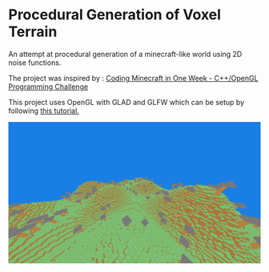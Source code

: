 # Procedural Generation of Voxel Terrain
An attempt at procedural generation of a minecraft-like world using 2D noise functions.

The project was inspired by : [Coding Minecraft in One Week - C++/OpenGL Programming Challenge](https://www.youtube.com/watch?v=Xq3isov6mZ8&t=169s)

This project uses OpenGL with GLAD and GLFW which can be setup by following [this tutorial.](https://learnopengl.com/Getting-started/Creating-a-window) 

![End product image](/sample.png)
